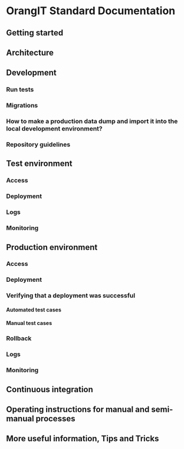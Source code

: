 # OrangIT Standard Documentation
## Getting started

## Architecture

## Development

### Run tests

### Migrations

### How to make a production data dump and import it into the local development environment?

### Repository guidelines

## Test environment

### Access

### Deployment

### Logs

### Monitoring

## Production environment

### Access

### Deployment

### Verifying that a deployment was successful

#### Automated test cases

#### Manual test cases

### Rollback

### Logs

### Monitoring

## Continuous integration

## Operating instructions for manual and semi-manual processes

## More useful information, Tips and Tricks
